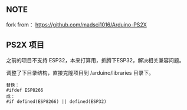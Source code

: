 ## NOTE

fork from： https://github.com/madsci1016/Arduino-PS2X

## PS2X 项目

之前的项目不支持 ESP32，本来打算用，折腾下ESP32，解决相关兼容问题。

调整了下目录结构，直接克隆项目到 /arduino/libraries 目录下。

```
替换：
#ifdef ESP8266
成：
#if defined(ESP8266) || defined(ESP32)
```